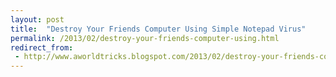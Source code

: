 ```yaml
---
layout: post
title:  "Destroy Your Friends Computer Using Simple Notepad Virus"
permalink: /2013/02/destroy-your-friends-computer-using.html
redirect_from:
 - http://www.aworldtricks.blogspot.com/2013/02/destroy-your-friends-computer-using.html
---
```

